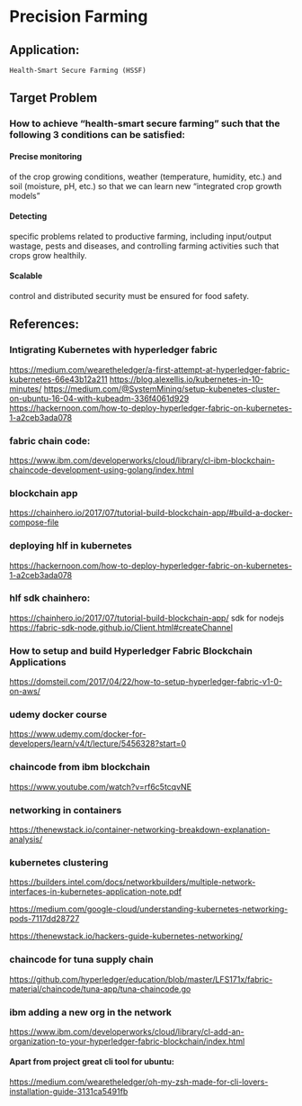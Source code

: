 
# Precision Farming

## Application:
	Health-Smart Secure Farming (HSSF)
## Target Problem
### How to achieve “health-smart secure farming” such that the following 3 conditions can be satisfied:

#### Precise monitoring 
of the crop growing conditions, weather (temperature, humidity, etc.) and soil (moisture, pH, etc.) so that we can learn new “integrated crop growth models”

#### Detecting
 specific problems related to productive farming, including input/output wastage, pests and diseases, and controlling farming activities such that crops grow healthily.

#### Scalable 
control and distributed security must be ensured for food safety.





## References:

### Intigrating Kubernetes with hyperledger fabric
https://medium.com/wearetheledger/a-first-attempt-at-hyperledger-fabric-kubernetes-66e43b12a211
https://blog.alexellis.io/kubernetes-in-10-minutes/
https://medium.com/@SystemMining/setup-kubenetes-cluster-on-ubuntu-16-04-with-kubeadm-336f4061d929
https://hackernoon.com/how-to-deploy-hyperledger-fabric-on-kubernetes-1-a2ceb3ada078

### fabric chain code:
https://www.ibm.com/developerworks/cloud/library/cl-ibm-blockchain-chaincode-development-using-golang/index.html

### blockchain app
https://chainhero.io/2017/07/tutorial-build-blockchain-app/#build-a-docker-compose-file


### deploying hlf in kubernetes
https://hackernoon.com/how-to-deploy-hyperledger-fabric-on-kubernetes-1-a2ceb3ada078

### hlf sdk chainhero:
https://chainhero.io/2017/07/tutorial-build-blockchain-app/
        sdk for nodejs
          https://fabric-sdk-node.github.io/Client.html#createChannel

### How to setup and build Hyperledger Fabric Blockchain Applications
https://domsteil.com/2017/04/22/how-to-setup-hyperledger-fabric-v1-0-on-aws/

### udemy docker course
https://www.udemy.com/docker-for-developers/learn/v4/t/lecture/5456328?start=0

### chaincode from ibm blockchain
https://www.youtube.com/watch?v=rf6c5tcqvNE

### networking in containers
https://thenewstack.io/container-networking-breakdown-explanation-analysis/

### kubernetes clustering
https://builders.intel.com/docs/networkbuilders/multiple-network-interfaces-in-kubernetes-application-note.pdf

https://medium.com/google-cloud/understanding-kubernetes-networking-pods-7117dd28727

https://thenewstack.io/hackers-guide-kubernetes-networking/

### chaincode for tuna supply chain
https://github.com/hyperledger/education/blob/master/LFS171x/fabric-material/chaincode/tuna-app/tuna-chaincode.go


### ibm adding a new org in the network
https://www.ibm.com/developerworks/cloud/library/cl-add-an-organization-to-your-hyperledger-fabric-blockchain/index.html


#### Apart from project great cli tool for ubuntu:
https://medium.com/wearetheledger/oh-my-zsh-made-for-cli-lovers-installation-guide-3131ca5491fb


